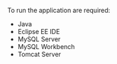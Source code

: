 To run the application are required:
- Java 
- Eclipse EE IDE
- MySQL Server
- MySQL Workbench
- Tomcat Server
